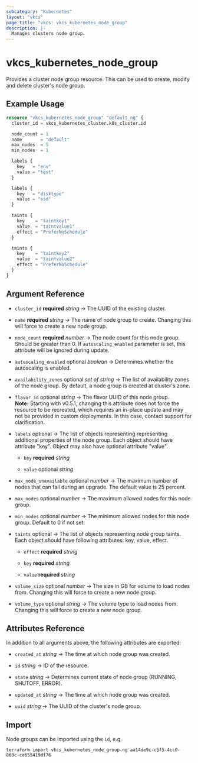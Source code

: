 ```yaml
---
subcategory: "Kubernetes"
layout: "vkcs"
page_title: "vkcs: vkcs_kubernetes_node_group"
description: |-
  Manages clusters node group.
---
```


# vkcs_kubernetes_node_group

Provides a cluster node group resource. This can be used to create, modify and delete cluster's node group.

## Example Usage
```terraform
resource "vkcs_kubernetes_node_group" "default_ng" {
  cluster_id = vkcs_kubernetes_cluster.k8s_cluster.id

  node_count = 1
  name       = "default"
  max_nodes  = 5
  min_nodes  = 1

  labels {
    key   = "env"
    value = "test"
  }

  labels {
    key   = "disktype"
    value = "ssd"
  }

  taints {
    key    = "taintkey1"
    value  = "taintvalue1"
    effect = "PreferNoSchedule"
  }

  taints {
    key    = "taintkey2"
    value  = "taintvalue2"
    effect = "PreferNoSchedule"
  }
}
```
## Argument Reference
- `cluster_id` **required** *string* &rarr;  The UUID of the existing cluster.

- `name` **required** *string* &rarr;  The name of node group to create. Changing this will force to create a new node group.

- `node_count` **required** *number* &rarr;  The node count for this node group. Should be greater than 0. If `autoscaling_enabled` parameter is set, this attribute will be ignored during update.

- `autoscaling_enabled` optional *boolean* &rarr;  Determines whether the autoscaling is enabled.

- `availability_zones` optional *set of* *string* &rarr;  The list of availability zones of the node group. By default, a node group is created at cluster's zone.

- `flavor_id` optional *string* &rarr;  The flavor UUID of this node group. <br>**Note:** Starting with v0.5.1, changing this attribute does not force the resource to be recreated, which requires an in-place update and may not be provided in custom deployments. In this case, contact support for clarification.

- `labels` optional &rarr;  The list of objects representing representing additional properties of the node group. Each object should have attribute "key". Object may also have optional attribute "value".
  - `key` **required** *string*

  - `value` optional *string*

- `max_node_unavailable` optional *number* &rarr;  The maximum number of nodes that can fail during an upgrade. The default value is 25 percent.

- `max_nodes` optional *number* &rarr;  The maximum allowed nodes for this node group.

- `min_nodes` optional *number* &rarr;  The minimum allowed nodes for this node group. Default to 0 if not set.

- `taints` optional &rarr;  The list of objects representing node group taints. Each object should have following attributes: key, value, effect.
  - `effect` **required** *string*

  - `key` **required** *string*

  - `value` **required** *string*

- `volume_size` optional *number* &rarr;  The size in GB for volume to load nodes from. Changing this will force to create a new node group.

- `volume_type` optional *string* &rarr;  The volume type to load nodes from. Changing this will force to create a new node group.


## Attributes Reference
In addition to all arguments above, the following attributes are exported:
- `created_at` *string* &rarr;  The time at which node group was created.

- `id` *string* &rarr;  ID of the resource.

- `state` *string* &rarr;  Determines current state of node group (RUNNING, SHUTOFF, ERROR).

- `updated_at` *string* &rarr;  The time at which node group was created.

- `uuid` *string* &rarr;  The UUID of the cluster's node group.



## Import

Node groups can be imported using the `id`, e.g.

```shell
terraform import vkcs_kubernetes_node_group.ng aa14de9c-c5f5-4cc0-869c-ce655419df76
```
